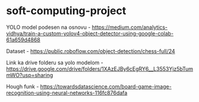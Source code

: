 # soft-computing-project

YOLO model podesen na osnovu - https://medium.com/analytics-vidhya/train-a-custom-yolov4-object-detector-using-google-colab-61a659d4868

Dataset - https://public.roboflow.com/object-detection/chess-full/24

Link ka drive folderu sa yolo modelom - https://drive.google.com/drive/folders/1XAzEJBy6cEgRY6__L3553Yjz5bTummWO?usp=sharing

Hough funk - https://towardsdatascience.com/board-game-image-recognition-using-neural-networks-116fc876dafa
